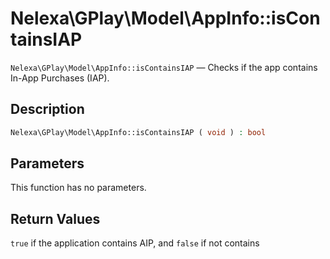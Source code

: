 # Nelexa\GPlay\Model\AppInfo::isContainsIAP
`Nelexa\GPlay\Model\AppInfo::isContainsIAP` — Checks if the app contains In-App Purchases (IAP).

## Description
```php
Nelexa\GPlay\Model\AppInfo::isContainsIAP ( void ) : bool
```

## Parameters
This function has no parameters.

## Return Values
`true` if the application contains AIP, and `false` if not contains

